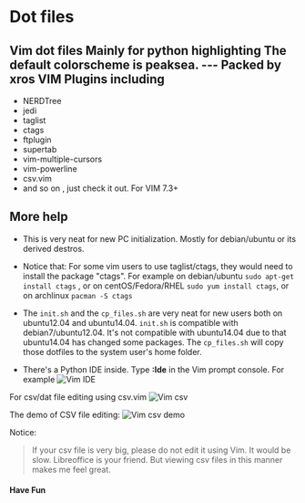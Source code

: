 Dot files
===
   Vim dot files 
   Mainly for python highlighting
   The default colorscheme is peaksea.
                        --- Packed by xros
VIM Plugins including
---
*   NERDTree
*   jedi
*   taglist
*   ctags
*   ftplugin
*   supertab
*   vim-multiple-cursors
*   vim-powerline
*   csv.vim
*   and so on , just check it out. For VIM 7.3+

More help
----
* This is very neat for new PC initialization. Mostly for debian/ubuntu or its derived destros.

* Notice that: For some vim users to use taglist/ctags, they would need to install the package "ctags". For example on debian/ubuntu ```sudo apt-get install ctags``` , or on centOS/Fedora/RHEL ```sudo yum install ctags```, or on archlinux ```pacman -S ctags```
* The ```init.sh``` and the ```cp_files.sh``` are very neat for new users both on ubuntu12.04 and ubuntu14.04.
```init.sh``` is compatible with debian7/ubuntu12.04. It's not compatible with ubuntu14.04 due to that ubuntu14.04 has changed some packages. The ```cp_files.sh``` will copy those dotfiles to the system user's home folder.
* There's a Python IDE inside. Type **:Ide** in the Vim prompt console.
For example
![Vim IDE](static/snapshot36.png)

For csv/dat file editing using csv.vim
![Vim csv](static/snapshot37.png)

The demo of CSV file editing:
![Vim csv demo](static/csv.gif)

Notice:
> If your csv file is very big, please do not edit it using Vim. It would be slow. Libreoffice is your friend. But viewing csv files in this manner makes me feel great.



#### Have Fun ####

